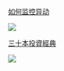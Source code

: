 
[如何监控异动][1]

![](https://postimg.futunn.com/2020012000043501c8f23c85124.png/logo)


[三十本投資經典][2]

![](https://i0.wp.com/lonecapital.com/wp-content/uploads/2017/09/%E4%B9%A6%E5%8D%95.png?resize=429%2C671&ssl=1)

[1]: https://help.futu5.com/faq/topic2874 "如何监控异动"
[2]: https://lonecapital.com/membership/877/